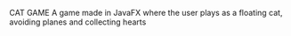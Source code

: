 CAT GAME 
A game made in JavaFX where the user plays as a floating cat, avoiding planes and collecting hearts
